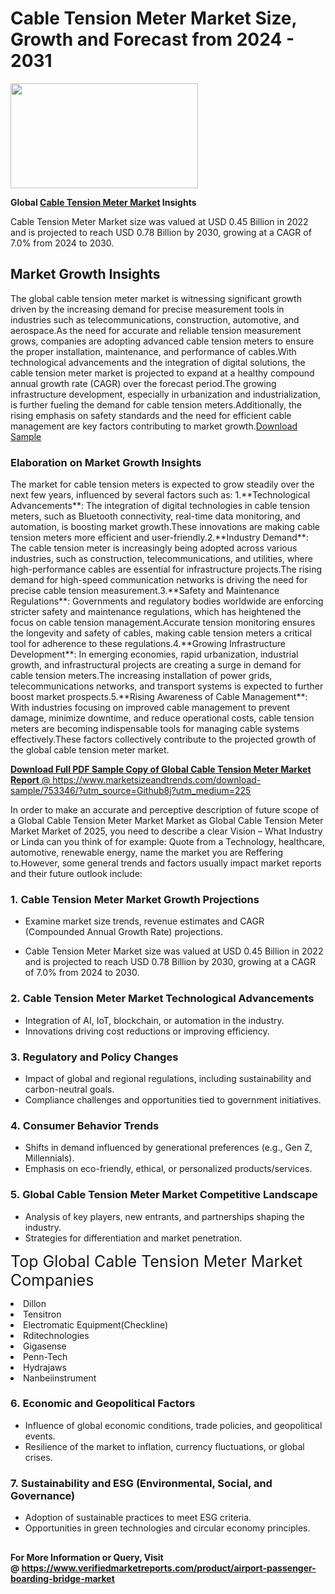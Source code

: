 <H1>Cable Tension Meter Market Size, Growth and Forecast from 2024 - 2031</H1><img class="aligncenter size-medium wp-image-584254" src="https://thirdeyenews.in/wp-content/uploads/2024/09/Global-Market-Research-300x168.jpeg" alt="" width="300" height="168" /><p><strong>Global&nbsp;<a href="https://www.marketsizeandtrends.com/download-sample/753346/?utm_source=Github8j?utm_medium=225">Cable Tension Meter Market</a> Insights</strong></p><p>Cable Tension Meter Market size was valued at USD 0.45 Billion in 2022 and is projected to reach USD 0.78 Billion by 2030, growing at a CAGR of 7.0% from 2024 to 2030.</p><p><h2>Market Growth Insights</h2> The global cable tension meter market is witnessing significant growth driven by the increasing demand for precise measurement tools in industries such as telecommunications, construction, automotive, and aerospace.As the need for accurate and reliable tension measurement grows, companies are adopting advanced cable tension meters to ensure the proper installation, maintenance, and performance of cables.With technological advancements and the integration of digital solutions, the cable tension meter market is projected to expand at a healthy compound annual growth rate (CAGR) over the forecast period.The growing infrastructure development, especially in urbanization and industrialization, is further fueling the demand for cable tension meters.Additionally, the rising emphasis on safety standards and the need for efficient cable management are key factors contributing to market growth.<a href="#">Download Sample</a> <h3>Elaboration on Market Growth Insights</h3> The market for cable tension meters is expected to grow steadily over the next few years, influenced by several factors such as: 1.**Technological Advancements**: The integration of digital technologies in cable tension meters, such as Bluetooth connectivity, real-time data monitoring, and automation, is boosting market growth.These innovations are making cable tension meters more efficient and user-friendly.2.**Industry Demand**: The cable tension meter is increasingly being adopted across various industries, such as construction, telecommunications, and utilities, where high-performance cables are essential for infrastructure projects.The rising demand for high-speed communication networks is driving the need for precise cable tension measurement.3.**Safety and Maintenance Regulations**: Governments and regulatory bodies worldwide are enforcing stricter safety and maintenance regulations, which has heightened the focus on cable tension management.Accurate tension monitoring ensures the longevity and safety of cables, making cable tension meters a critical tool for adherence to these regulations.4.**Growing Infrastructure Development**: In emerging economies, rapid urbanization, industrial growth, and infrastructural projects are creating a surge in demand for cable tension meters.The increasing installation of power grids, telecommunications networks, and transport systems is expected to further boost market prospects.5.**Rising Awareness of Cable Management**: With industries focusing on improved cable management to prevent damage, minimize downtime, and reduce operational costs, cable tension meters are becoming indispensable tools for managing cable systems effectively.These factors collectively contribute to the projected growth of the global cable tension meter market.<a href="#"></p><p><span class=""><strong>Download Full PDF Sample Copy of Global Cable Tension Meter Market Report</strong> @ <a href="https://www.marketsizeandtrends.com/download-sample/753346/?utm_source=Github8j?utm_medium=225" target="_blank">https://www.marketsizeandtrends.com/download-sample/753346/?utm_source=Github8j?utm_medium=225</a></span></p><p>In order to make an accurate and perceptive description of future scope of a Global&nbsp;Cable Tension Meter Market Market as Global&nbsp;Cable Tension Meter Market Market of 2025, you need to describe a clear Vision &ndash; What Industry or Linda can you think of for example: Quote from a Technology, healthcare, automotive, renewable energy, name the market you are Reffering to.However, some general trends and factors usually impact market reports and their future outlook include:</p><h3>1.&nbsp;<strong>Cable Tension Meter Market Growth Projections</strong></h3><ul><li>Examine market size trends, revenue estimates and CAGR (Compounded Annual Growth Rate) projections.</li><li><p>Cable Tension Meter Market size was valued at USD 0.45 Billion in 2022 and is projected to reach USD 0.78 Billion by 2030, growing at a CAGR of 7.0% from 2024 to 2030.</p></li></ul><h3>2.&nbsp;<strong>Cable Tension Meter Market Technological Advancements</strong></h3><ul><li>Integration of AI, IoT, blockchain, or automation in the industry.</li><li>Innovations driving cost reductions or improving efficiency.</li></ul><h3>3.&nbsp;<strong>Regulatory and Policy Changes</strong></h3><ul><li>Impact of global and regional regulations, including sustainability and carbon-neutral goals.</li><li>Compliance challenges and opportunities tied to government initiatives.</li></ul><h3>4.&nbsp;<strong>Consumer Behavior Trends</strong></h3><ul><li>Shifts in demand influenced by generational preferences (e.g., Gen Z, Millennials).</li><li>Emphasis on eco-friendly, ethical, or personalized products/services.</li></ul><h3>5.&nbsp;<strong>Global Cable Tension Meter Market Competitive Landscape</strong></h3><ul><li>Analysis of key players, new entrants, and partnerships shaping the industry.</li><li>Strategies for differentiation and market penetration.</li></ul><p data-pm-slice="1 1 []"><span style="color: inherit; font-family: inherit; font-size: 25px;">Top Global Cable Tension Meter Market Companies</span></p><div class="" data-test-id=""><p><li>Dillon</li><li> Tensitron</li><li> Electromatic Equipment(Checkline)</li><li> Rditechnologies</li><li> Gigasense</li><li> Penn-Tech</li><li> Hydrajaws</li><li> Nanbeiinstrument</li></p></div><h3>6.&nbsp;<strong>Economic and Geopolitical Factors</strong></h3><ul><li>Influence of global economic conditions, trade policies, and geopolitical events.</li><li>Resilience of the market to inflation, currency fluctuations, or global crises.</li></ul><h3>7.&nbsp;<strong>Sustainability and ESG (Environmental, Social, and Governance)</strong></h3><ul><li>Adoption of sustainable practices to meet ESG criteria.</li><li>Opportunities in green technologies and circular economy principles.</li></ul><h2><strong style="font-size: 14px;">For More Information or Query, Visit @&nbsp;</strong><a style="background-color: #ffffff; font-size: 14px;" href="https://www.marketsizeandtrends.com/report/cable-tension-meter-market/" target="_blank">https://www.verifiedmarketreports.com/product/airport-passenger-boarding-bridge-market</a></h2>